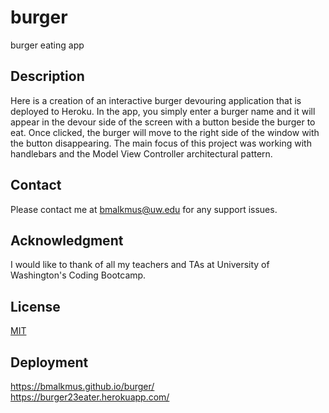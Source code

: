 # burger
burger eating app
## Description
Here is a creation of an interactive burger devouring application that is deployed to Heroku. In the app, you simply enter a burger name and it will appear in the devour side of the screen with a button beside the burger to eat. Once clicked, the burger will move to the right side of the window with the button disappearing. The main focus of this project was working with handlebars and the Model View Controller architectural pattern. 
## Contact
Please contact me at bmalkmus@uw.edu for any support issues.
## Acknowledgment
I would like to thank of all my teachers and TAs at University of Washington's Coding Bootcamp. <br>




## License
[MIT](https://choosealicense.com/licenses/mit/)

## Deployment
https://bmalkmus.github.io/burger/  <br>
https://burger23eater.herokuapp.com/
